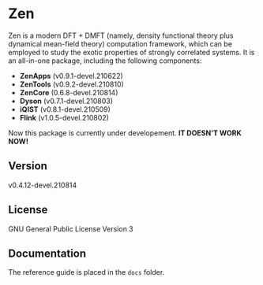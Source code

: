 # Zen

Zen is a modern DFT + DMFT (namely, density functional theory plus dynamical mean-field theory) computation framework, which can be employed to study the exotic properties of strongly correlated systems. It is an all-in-one package, including the following components:

* **ZenApps** (v0.9.1-devel.210622)
* **ZenTools** (v0.9.2-devel.210810)
* **ZenCore** (0.6.8-devel.210814)
* **Dyson** (v0.7.1-devel.210803)
* **iQIST** (v0.8.1-devel.210509)
* **Flink** (v1.0.5-devel.210802)

Now this package is currently under developement. **IT DOESN'T WORK NOW!**

## Version

v0.4.12-devel.210814

## License

GNU General Public License Version 3

## Documentation

The reference guide is placed in the `docs` folder.
